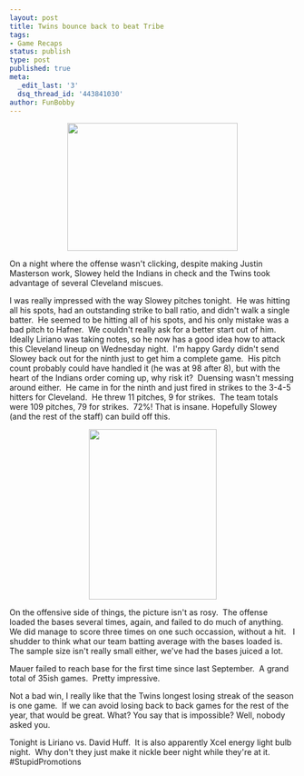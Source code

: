 ```yaml
---
layout: post
title: Twins bounce back to beat Tribe
tags:
- Game Recaps
status: publish
type: post
published: true
meta:
  _edit_last: '3'
  dsq_thread_id: '443841030'
author: FunBobby
---
```

<p style="text-align: center;"><a href="http://hittingthefoulpole.com/wp-content/uploads/2010/04/photo.jpg"><img class="aligncenter size-medium wp-image-1136" title="photo" src="http://hittingthefoulpole.com/wp-content/uploads/2010/04/photo-300x225.jpg" alt="" width="300" height="225" /></a></p>
On a night where the offense wasn't clicking, despite making Justin Masterson work, Slowey held the Indians in check and the Twins took advantage of several Cleveland miscues.

I was really impressed with the way Slowey pitches tonight.  He was hitting all his spots, had an outstanding strike to ball ratio, and didn't walk a single batter.  He seemed to be hitting all of his spots, and his only mistake was a bad pitch to Hafner.  We couldn't really ask for a better start out of him.  Ideally Liriano was taking notes, so he now has a good idea how to attack this Cleveland lineup on Wednesday night.  I'm happy Gardy didn't send Slowey back out for the ninth just to get him a complete game.  His pitch count probably could have handled it (he was at 98 after 8), but with the heart of the Indians order coming up, why risk it?  Duensing wasn't messing around either.  He came in for the ninth and just fired in strikes to the 3-4-5 hitters for Cleveland.  He threw 11 pitches, 9 for strikes.  The team totals were 109 pitches, 79 for strikes.  72%! That is insane. Hopefully Slowey (and the rest of the staff) can build off this.
<p style="text-align: center;"><a href="http://hittingthefoulpole.com/wp-content/uploads/2010/04/MM-boys.jpg"><img class="size-medium wp-image-1137  aligncenter" title="M&amp;M boys" src="http://hittingthefoulpole.com/wp-content/uploads/2010/04/MM-boys-225x300.jpg" alt="" width="225" height="300" /></a></p>
On the offensive side of things, the picture isn't as rosy.  The offense loaded the bases several times, again, and failed to do much of anything.  We did manage to score three times on one such occassion, without a hit.   I shudder to think what our team batting average with the bases loaded is.  The sample size isn't really small either, we've had the bases juiced a lot.

Mauer failed to reach base for the first time since last September.  A grand total of 35ish games.  Pretty impressive.  

Not a bad win, I really like that the Twins longest losing streak of the season is one game.  If we can avoid losing back to back games for the rest of the year, that would be great. What? You say that is impossible? Well, nobody asked you.

Tonight is Liriano vs. David Huff.  It is also apparently Xcel energy light bulb night.  Why don't they just make it nickle beer night while they're at it. #StupidPromotions

